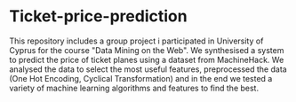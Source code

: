 # Ticket-price-prediction
This repository includes a group project i participated in University of Cyprus for the course "Data Mining on the Web". We synthesised a system to predict the price of ticket planes using a dataset from MachineHack. We analysed the data to select the most useful features, preprocessed the data (One Hot Encoding, Cyclical Transformation) and in the end we tested a variety of machine learning algorithms and features to find the best.
